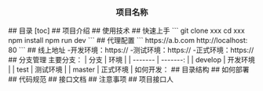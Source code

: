 <h3 align="center">项目名称</h3>
## 目录
[toc]
## 项目介绍
## 使用技术
## 快速上手
```
git clone xxx
cd xxx
npm install
npm run dev
```
## 代理配置
```
https://a.b.com http://localhost: 80
```
## 线上地址
-开发环境：https://
-测试环境：https://
-正式环境：https://
## 分支管理
主要分支：
| 分支    |     环境 |
| ------- | -------: |
| develop | 开发环境 |
| test    | 测试环境 |
| master  | 正式环境 |
如何开发：
## 目录结构
## 如何部署
## 代码规范
## 接口文档
## 注意事项
## 项目接口人
